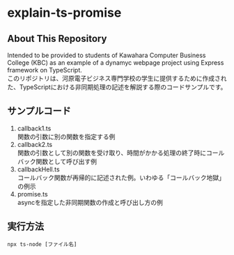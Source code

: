 # explain-ts-promise
## About This Repository
Intended to be provided to students of Kawahara Computer Business College (KBC) as an example of a dynamyc webpage project using Express framework on TypeScript.  
このリポジトリは、河原電子ビジネス専門学校の学生に提供するために作成された、TypeScriptにおける非同期処理の記述を解説する際のコードサンプルです。


## サンプルコード
1. callback1.ts  
関数の引数に別の関数を指定する例
1. callback2.ts  
関数の引数として別の関数を受け取り、時間がかかる処理の終了時にコールバック関数として呼び出す例
1. callbackHell.ts  
コールバック関数が再帰的に記述された例。いわゆる「コールバック地獄」の例示
1. promise.ts  
asyncを指定した非同期関数の作成と呼び出し方の例


## 実行方法
```
npx ts-node [ファイル名]
```